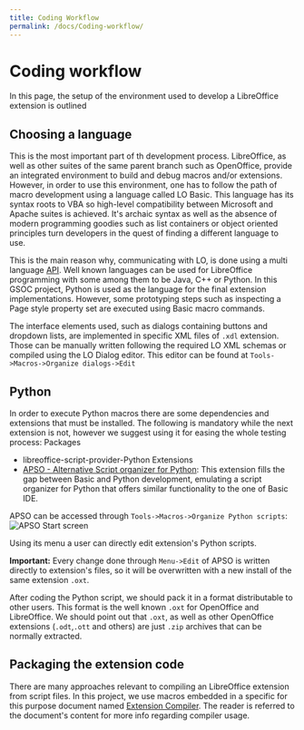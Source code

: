 ```yaml
---
title: Coding Workflow
permalink: /docs/Coding-workflow/
---
```


# Coding workflow
In this page, the setup of the environment used to develop a LibreOffice extension is outlined 

## Choosing a language
This is the most important part of th development process. LibreOffice, as well as other suites of the same parent branch such as OpenOffice, provide an integrated environment to build and debug macros and/or extensions. However, in order to use this environment, one has to follow the path of macro development using a language called LO Basic. This language has its syntax roots to VBA so high-level compatibility between Microsoft and Apache suites is achieved.
It's archaic syntax as well as the absence of modern programming goodies such as list containers or object oriented principles turn developers in the quest of finding a different language to use.

This is the main reason why, communicating with LO, is done using a multi language [API](https://api.libreoffice.org/). Well known languages can be used for LibreOffice programming with some among them to be Java, C++ or Python. In this GSOC project, Python is used as the language for the final extension implementations. However, some prototyping steps such as inspecting a Page style property set are executed using Basic macro commands.

The interface elements used, such as dialogs containing buttons and dropdown lists, are implemented in specific XML files of `.xdl` extension. Those can be manually written following the required LO XML schemas or compiled using the LO Dialog editor. This editor can be found at `Tools->Macros->Organize dialogs->Edit`

## Python
In order to execute Python macros there are some dependencies and extensions that must be installed. The following is mandatory while the next extension is not, however we suggest using it for easing the whole testing process: 
Packages
* libreoffice-script-provider-Python
Extensions
* [APSO - Alternative Script organizer for Python](https://extensions.libreoffice.org/extensions/apso-alternative-script-organizer-for-Python): This extension fills the gap between Basic and Python development, emulating a script organizer for Python that offers similar functionality to the one of Basic IDE.

APSO can be accessed through `Tools->Macros->Organize Python scripts`:
![APSO Start screen](https://i.imgur.com/hlC7HNP.png)

Using its menu a user can directly edit extension's Python scripts. 

**Important:** Every change done through `Menu->Edit` of APSO is written directly to extension's files, so it will be overwritten with a new install of the same extension `.oxt`.

After coding the Python script, we should pack it in a format distributable to other users. This format is the well known `.oxt` for OpenOffice and LibreOffice. We should point out that `.oxt`, as well as other OpenOffice extensions (`.odt`,`.ott` and others) are just `.zip` archives that can be normally extracted. 

## Packaging the extension code
There are many approaches relevant to compiling an LibreOffice extension from script files. In this project, we use macros embedded in a specific for this purpose document named [Extension Compiler](https://wiki.openoffice.org/wiki/Extensions_Packager#Extension_Compiler). The reader is referred to the document's content for more info regarding compiler usage. 
